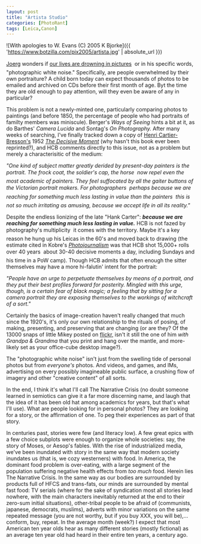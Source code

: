 ```yaml
---
layout: post
title: "Artista Studio"
categories: [PhotoRant]
tags: [Leica,Canon]
---
```



![With apologies to W. Evans (C) 2005 K Bjorke]({{ 'https://www.botzilla.com/pix2005/artista.jpg' | absolute_url }})


<a href="http://www.jmcolberg.com/weblog/">Joerg</a> wonders if <a href="http://www.jmcolberg.com/weblog/archives/001537.html">our lives are drowning in pictures</a> &#151; or in his specific words, "photographic white noise." Specifically, are people overwhelmed by their own portraiture? A child born today can expect thousands of photos to be emailed and archived on CDs before their first month of age. Byt the time they are old enough to pay attention, will they even be aware of any in particular?

This problem is not a newly-minted one, particularly comparing photos to paintings (and before 1850, the percentage of people who had portraits of familty members was miniscule). Berger's <cite>Ways of Seeing</cite> hints a bit at it, as do Barthes' <cite>Camera Lucida</cite> and Sontag's <cite>On Photography.</cite> After many weeks of searching, I've finally tracked down a copy of <a href="http://www.magnumphotos.com/c/htm/FramerT_MAG.aspx?Stat=Portfolio_DocThumb&V=CDocT&E=2TYRYD1D518O&DT=ALB">Henri Cartier-Bresson's</a> 1952 <a href="http://www.photoeye.com/auctions/Auction.cfm?id=5"><cite>The Decisive Moment</cite></a> (why hasn't this book ever been reprinted?), and HCB comments directly to this issue, not as a problem but merely a characterisitic of the medium:

<!--more-->
<i>"One kind of subject matter greatly derided by present-day painters is the portrait. The frock coat, the soldier's cap, the horse &#151; now repel even the most academic of painters. They feel suffocated by all the gaiter buttons of the Victorian portrait makers. For photographers &#151; perhaps because we are reaching for something much less lasting in value than the painters &#151; this is not so much irritating as amusing, because we accept life in all its reality."</i>

Despite the endless lionizing of the late "Hank Carter": <b><i>because we are reaching for something much less lasting in value.</i></b> HCB is not fazed by photography's multiplicity &#151; it comes with the territory. Maybe it's a key reason he hung up his Leicas in the 60's and moved back to drawing (the estimate cited in Kobre's <a href="http://www.photoeye.com/templates/mShowDetailsbycat.cfm?Catalog=FO129"><cite>Photojournalism</cite></a> was that HCB shot 15,000+ rolls over 40 years &#151; about 30-40 decisive moments a day, including Sundays and his time in a PoW camp). Though HCB admits that often enough the sitter themselves may have a more hi-falutin' intent for the portrait:

<i>"People have an urge to perpetuate themselves by means of a portrait, and they put their best profiles forward for posterity. Mingled with this urge, though, is a certain fear of black magic; a feeling that by sitting for a camera portrait they are exposing themselves to the workings of witchcraft of a sort."</i>

Certainly the basics of image-creation haven't really changed that much since the 1920's, it's only our own relationship to the rituals of posing, of making, presenting, and preserving that are changing (or are they? Of the 13000 snaps of little Mikey posted on <a href="http://www.flickr.com/photos/bjorke/">flickr,</a> isn't it still the one of him <i>with Grandpa &amp; Grandma</i> that you print and hang over the mantle, and more-likely set as your office-cube desktop image?).

The "photographic white noise" isn't just from the swelling tide of personal photos but from <i>everyone's</i> photos. And videos, and games, and IMs, advertising on every possibly imagineable public surface, a crushing flow of imagery and other "creative content" of all sorts.

In the end, I think it's what I'll call The Narrative Crisis (no doubt someone learned in semiotics can give it a far more discerning name, and laugh that the idea of it has been old hat among academics for years, but that's what I'll use). What are people looking for in personal photos? They are looking for a story, or the affirmation of one. To peg their experiences as part of that story.

In centuries past, stories were few (and literacy low). A few great epics with a few choice subplots were enough to organize whole societies: say, the story of Moses, or Aesop's fables. With the rise of industrialized media, we've been inundated with story in the same way that modern society inundates us (that is, we cozy westerners) with food. In America, the dominant food problem is over-eating, with a large segment of the population suffering negative health effects from <i>too much</i> food. Herein lies The Narrative Crisis. In the same way as our bodies are surrounded by products full of HFCS and trans-fats, our minds are surrounded by mental fast food: TV serials (where for the sake of syndication most all stories lead nowhere, with the main characters inevitably returned at the end to their zero-sum initial situations), other-tribal people to be afraid of (communists, japanese, democrats, muslims), adverts with minor variations on the same repeated message (you are not worthy, but if you buy XXX, you will be),... conform, buy, repeat. In the average month (week?) I expect that most American ten year olds hear as many different stories (mostly fictional) as an average ten year old had heard in their entire ten years, a century ago.
